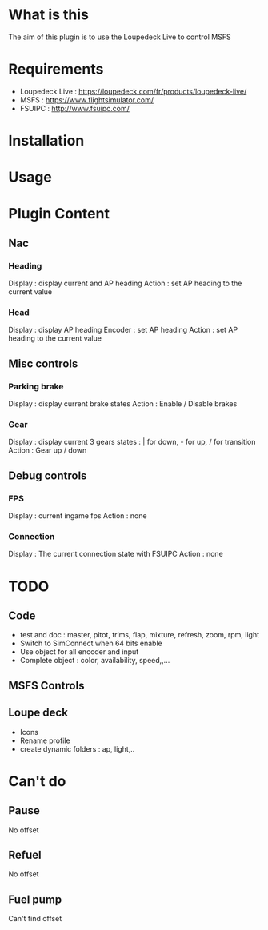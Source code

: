 # What is this
The aim of this plugin is to use the Loupedeck Live to control MSFS
# Requirements
* Loupedeck Live : https://loupedeck.com/fr/products/loupedeck-live/
* MSFS : https://www.flightsimulator.com/
* FSUIPC : http://www.fsuipc.com/
# Installation

# Usage

# Plugin Content
## Nac
### Heading
Display : display current and AP heading
Action : set AP heading to the current value
### Head
Display : display AP heading
Encoder : set AP heading
Action : set AP heading to the current value
## Misc controls
### Parking brake
Display : display current brake states
Action : Enable / Disable brakes
### Gear
Display : display current 3 gears states : | for down, - for up, / for transition
Action : Gear up / down
## Debug controls
### FPS
Display : current ingame fps
Action : none
### Connection
Display : The current connection state with FSUIPC
Action : none

# TODO
## Code
* test and doc : master, pitot, trims, flap, mixture, refresh, zoom, rpm, light
* Switch to SimConnect when 64 bits enable
* Use object for all encoder and input
* Complete object : color, availability, speed,,...

## MSFS Controls


## Loupe deck
* Icons
* Rename profile
* create dynamic folders : ap, light,..

# Can't do
## Pause
No offset
## Refuel
No offset
## Fuel pump
Can't find offset

